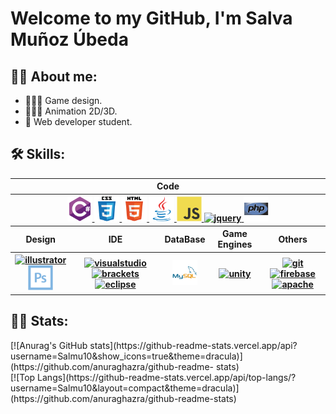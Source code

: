 <h1 align="left">Welcome to my GitHub, I'm Salva Muñoz Úbeda</h1>
<h2 align="left">🧑🏽 About me:</h2>
  <ul>
    <li>👨🏼‍🎓 Game design.</li>
    <li>👨🏼‍🎓 Animation 2D/3D.
    <li>📝 Web developer student.</li>
  </ul>

<h2 align="left">🛠 Skills:</h2>

<table>
  <tr>
    <th colspan="5">Code</th>
  </tr>

  <tr>
    <th colspan="5">
      <a href="https://www.w3schools.com/cs/" target="_blank" rel="noreferrer"> 
        <img src="https://raw.githubusercontent.com/devicons/devicon/master/icons/csharp/csharp-original.svg" alt="csharp" width="40" height="40"/>
      </a> 
      <a href="https://www.w3schools.com/css/" target="_blank" rel="noreferrer"> 
        <img src="https://raw.githubusercontent.com/devicons/devicon/master/icons/css3/css3-original-wordmark.svg" alt="css3" width="40" height="40"/> 
      </a> 
      <a href="https://www.w3.org/html/" target="_blank" rel="noreferrer"> 
        <img src="https://raw.githubusercontent.com/devicons/devicon/master/icons/html5/html5-original-wordmark.svg" alt="html5" width="40" height="40"/> 
      </a> 
      <a href="https://www.java.com" target="_blank" rel="noreferrer"> 
        <img src="https://raw.githubusercontent.com/devicons/devicon/master/icons/java/java-original.svg" alt="java" width="40" height="40"/> 
      </a> 
      <a href="https://developer.mozilla.org/en-US/docs/Web/JavaScript" target="_blank" rel="noreferrer"> 
        <img src="https://raw.githubusercontent.com/devicons/devicon/master/icons/javascript/javascript-original.svg" alt="javascript" width="40" height="40"/> 
      </a>
      <a href="https://jquery.com/" target="_blank" rel="noreferrer"> 
        <img src="https://www.vectorlogo.zone/logos/jquery/jquery-icon.svg" alt="jquery" width="40" height="40"/> 
      </a> 
      <a href="https://www.php.net" target="_blank" rel="noreferrer"> 
        <img src="https://raw.githubusercontent.com/devicons/devicon/master/icons/php/php-original.svg" alt="php" width="40" height="40"/> 
      </a> 
    </th>
  </tr>

  <tr>
    <th>Design</th>
    <th>IDE</th>
    <th>DataBase</th>
    <th>Game Engines</th>
    <th>Others</th>
  </tr>

  <tr>
    <th>
      <a href="https://www.adobe.com/in/products/illustrator.html" target="_blank" rel="noreferrer"> 
        <img src="https://www.vectorlogo.zone/logos/adobe_illustrator/adobe_illustrator-icon.svg" alt="illustrator" width="40" height="40"/> 
      </a>
      <a href="https://www.photoshop.com/en" target="_blank" rel="noreferrer"> 
        <img src="https://raw.githubusercontent.com/devicons/devicon/master/icons/photoshop/photoshop-line.svg" alt="photoshop" width="40" height="40"/> 
      </a>
    </th>
    <th>
      <a href="https://www.vectorlogo.zone/logos/visualstudio_code/visualstudio_code-icon.svg" target="_blank" rel="noreferrer"> 
        <img src="https://www.vectorlogo.zone/logos/visualstudio_code/visualstudio_code-icon.svg" alt="visualstudio" width="40" height="40"/> 
      </a>
      <a href="https://www.vectorlogo.zone/logos/bracketsio/bracketsio-icon.svg" target="_blank" rel="noreferrer"> 
        <img src="https://www.vectorlogo.zone/logos/bracketsio/bracketsio-icon.svg" alt="brackets" width="40" height="40"/> 
      </a>
      <a href="https://camo.githubusercontent.com/c1ee7754005a09d1ce15d880e57cf8949b4c41f5b226bdf2eb5f9ccc2716e6b8/68747470733a2f2f77372e706e6777696e672e636f6d2f706e67732f3633312f3732302f706e672d7472616e73706172656e742d65636c697073652d666f756e646174696f6e2d696e74656772617465642d646576656c6f706d656e742d656e7669726f6e6d656e742d6365796c6f6e2d6a6176612d65636c697073652d6d697363656c6c616e656f75732d6c6f676f2d656c6563747269632d626c75652d7468756d626e61696c2e706e67" target="_blank" rel="noreferrer"> 
        <img src="https://camo.githubusercontent.com/c1ee7754005a09d1ce15d880e57cf8949b4c41f5b226bdf2eb5f9ccc2716e6b8/68747470733a2f2f77372e706e6777696e672e636f6d2f706e67732f3633312f3732302f706e672d7472616e73706172656e742d65636c697073652d666f756e646174696f6e2d696e74656772617465642d646576656c6f706d656e742d656e7669726f6e6d656e742d6365796c6f6e2d6a6176612d65636c697073652d6d697363656c6c616e656f75732d6c6f676f2d656c6563747269632d626c75652d7468756d626e61696c2e706e67" alt="eclipse" width="40" height="40"/> 
      </a>
    </th>
    <th>
      <a href="https://www.mysql.com/" target="_blank" rel="noreferrer"> 
        <img src="https://raw.githubusercontent.com/devicons/devicon/master/icons/mysql/mysql-original-wordmark.svg" alt="mysql" width="40" height="40"/> 
      </a>
    </th>
    <th>
      <a href="https://unity.com/" target="_blank" rel="noreferrer"> 
        <img src="https://www.vectorlogo.zone/logos/unity3d/unity3d-icon.svg" alt="unity" width="40" height="40"/> 
      </a> 
    </th>
    <th>
      <a href="https://git-scm.com/" target="_blank" rel="noreferrer"> 
        <img src="https://www.vectorlogo.zone/logos/git-scm/git-scm-icon.svg" alt="git" width="40" height="40"/> 
      </a> 
      <a href="https://firebase.google.com/" target="_blank" rel="noreferrer"> 
        <img src="https://www.vectorlogo.zone/logos/firebase/firebase-icon.svg" alt="firebase" width="40" height="40"/> 
      </a>
      <a href="https://firebase.google.com/" target="_blank" rel="noreferrer"> 
        <img src="https://www.vectorlogo.zone/logos/apache/apache-ar21.svg" alt="apache" width="50" height="40"/> 
      </a>
    </th>    
  </tr>
</table>

<h2 align="left">🧑🏽 Stats:</h2>
<div display="block">
  <div display="block" float="left">
    [![Anurag's GitHub stats](https://github-readme-stats.vercel.app/api?username=Salmu10&show_icons=true&theme=dracula)](https://github.com/anuraghazra/github-readme- stats)
  </div>
  <div display="block" float="right">
    [![Top Langs](https://github-readme-stats.vercel.app/api/top-langs/?username=Salmu10&layout=compact&theme=dracula)](https://github.com/anuraghazra/github-readme-stats)
  </div>
</div>


<!-- ![Salva GitHub stats](https://github-readme-stats.vercel.app/api?username=aSalmu10&show_icons=true&theme=dark) -->
<!-- [![Readme Card](https://github-readme-stats.vercel.app/api/pin/?username=Salmu10&repo=github-readme-stats)](https://github.com/Salmu10/github-readme-stats) -->
